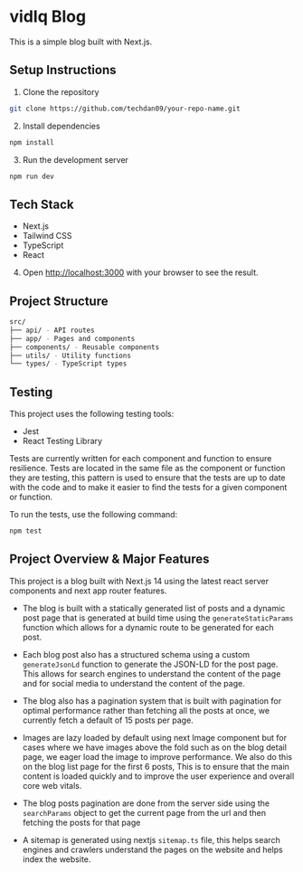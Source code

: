 # vidIq Blog

This is a simple blog built with Next.js.

## Setup Instructions

1. Clone the repository

```bash
git clone https://github.com/techdan09/your-repo-name.git
```

2. Install dependencies

```bash
npm install
```

3. Run the development server

```bash
npm run dev
```

## Tech Stack

- Next.js
- Tailwind CSS
- TypeScript
- React

4. Open [http://localhost:3000](http://localhost:3000) with your browser to see the result.

## Project Structure

```bash
src/
├── api/ - API routes
├── app/ - Pages and components
├── components/ - Reusable components
├── utils/ - Utility functions
└── types/ - TypeScript types
```

## Testing

This project uses the following testing tools:

- Jest
- React Testing Library

Tests are currently written for each component and function to ensure resilience. Tests are located in the same file as the component or function they are testing, this pattern is used to ensure that the tests are up to date with the code and to make it easier to find the tests for a given component or function.

To run the tests, use the following command:

```bash
npm test
```

## Project Overview & Major Features

This project is a blog built with Next.js 14 using the latest react server components and next app router features.

- The blog is built with a statically generated list of posts and a dynamic post page that is generated at build time using the `generateStaticParams` function which allows for a dynamic route to be generated for each post.

- Each blog post also has a structured schema using a custom `generateJsonLd` function to generate the JSON-LD for the post page. This allows for search engines to understand the content of the page and for social media to understand the content of the page.

- The blog also has a pagination system that is built with pagination for optimal performance rather than fetching all the posts at once, we currently fetch a default of 15 posts per page.

- Images are lazy loaded by default using next Image component but for cases where we have images above the fold such as on the blog detail page, we eager load the image to improve performance. We also do this on the blog list page for the first 6 posts, This is to ensure that the main content is loaded quickly and to improve the user experience and overall core web vitals.

- The blog posts pagination are done from the server side using the `searchParams` object to get the current page from the url and then fetching the posts for that page

- A sitemap is generated using nextjs `sitemap.ts` file, this helps search engines and crawlers understand the pages on the website and helps index the website.
